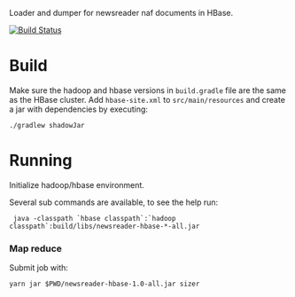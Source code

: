 Loader and dumper for newsreader naf documents in HBase.

[![Build Status](https://travis-ci.org/NLeSC/newsreader-hbase.svg)](https://travis-ci.org/NLeSC/newsreader-hbase)

Build
=====

Make sure the hadoop and hbase versions in `build.gradle` file are the same as the HBase cluster. 
Add `hbase-site.xml` to `src/main/resources` and create a jar with dependencies by executing:

    ./gradlew shadowJar

Running
=======

Initialize hadoop/hbase environment.

Several sub commands are available, to see the help run:

     java -classpath `hbase classpath`:`hadoop classpath`:build/libs/newsreader-hbase-*-all.jar

### Map reduce

Submit job with:

    yarn jar $PWD/newsreader-hbase-1.0-all.jar sizer

